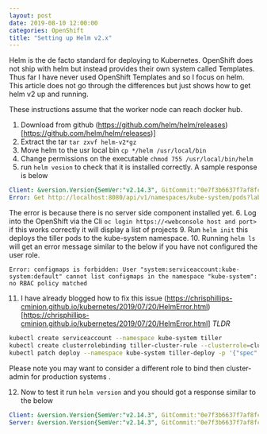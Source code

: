 ```yaml
---
layout: post
date: 2019-08-10 12:00:00
categories: OpenShift
title: "Setting up Helm v2.x"
---
```


Helm is the de facto standard for deploying to Kubernetes. OpenShift does not ship with helm but instead provides their own system called Templates. Thus far I have never used OpenShift Templates and so I focus on helm. This article does not go through the differences but just shows how to get helm v2 up and running.

<!--more-->

These instructions assume that the worker node can reach docker hub.

1. Download from github (https://github.com/helm/helm/releases)[https://github.com/helm/helm/releases)]
2. Extract the tar `tar zxvf helm-v2*gz`
3. Move helm to the usr local bin `cp */helm /usr/local/bin`
4. Change permissions on the executable `chmod 755 /usr/local/bin/helm`
5. run `helm vesion`  to check that it is installed correctly. A sample response is below
```yaml
Client: &version.Version{SemVer:"v2.14.3", GitCommit:"0e7f3b6637f7af8fcfddb3d2941fcc7cbebb0085", GitTreeState:"clean"}
Error: Get http://localhost:8080/api/v1/namespaces/kube-system/pods?labelSelector=app%3Dhelm%2Cname%3Dtiller: dial tcp [::1]:8080: connect: connection refused
```
The error is because there is no server side component installed yet.
6.  Log into the OpenShift via the Cli `oc login https://<webconsole host and port> ` if this works correctly it will display a list of projects
9. Run `helm init` this deploys the tiller pods to the kube-system namespace.
10. Running  `helm ls` will get an error message similar to the below if you have not configured the user role.
```
Error: configmaps is forbidden: User "system:serviceaccount:kube-system:default" cannot list configmaps in the namespace "kube-system": no RBAC policy matched
```
11. I have already blogged how to fix this issue (https://chrisphillips-cminion.github.io/kubernetes/2019/07/20/HelmError.html)[https://chrisphillips-cminion.github.io/kubernetes/2019/07/20/HelmError.html]
*TLDR*
```bash
kubectl create serviceaccount --namespace kube-system tiller
kubectl create clusterrolebinding tiller-cluster-rule --clusterrole=cluster-admin --serviceaccount=kube-system:tiller
kubectl patch deploy --namespace kube-system tiller-deploy -p '{"spec":{"template":{"spec":{"serviceAccount":"tiller"}}}}'
```
Please note you may want to consider a different role to bind then cluster-admin for production systems .

12. Now to test it run `helm version` and you should got a response similar to the below
```yaml
Client: &version.Version{SemVer:"v2.14.3", GitCommit:"0e7f3b6637f7af8fcfddb3d2941fcc7cbebb0085", GitTreeState:"clean"}
Server: &version.Version{SemVer:"v2.14.3", GitCommit:"0e7f3b6637f7af8fcfddb3d2941fcc7cbebb0085", GitTreeState:"clean"}
```
